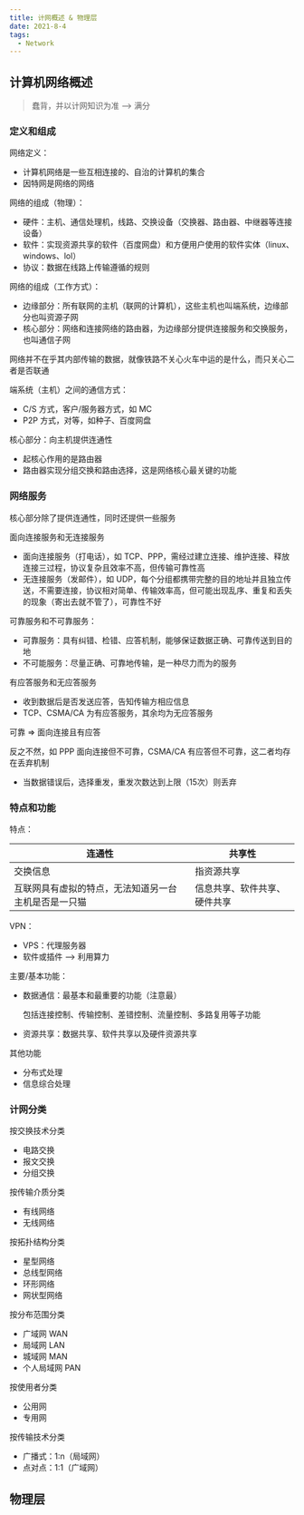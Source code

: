 ```yaml
---
title: 计网概述 & 物理层
date: 2021-8-4
tags:
  - Network
---
```


## 计算机网络概述

> 蠢背，并以计网知识为准 ——> 满分

### 定义和组成

网络定义：

- 计算机网络是一些互相连接的、自治的计算机的集合
- 因特网是网络的网络

网络的组成（物理）：

- 硬件：主机、通信处理机，线路、交换设备（交换器、路由器、中继器等连接设备）
- 软件：实现资源共享的软件（百度网盘）和方便用户使用的软件实体（linux、windows、lol）
- 协议：数据在线路上传输遵循的规则

网络的组成（工作方式）：

- 边缘部分：所有联网的主机（联网的计算机），这些主机也叫端系统，边缘部分也叫资源子网
- 核心部分：网络和连接网络的路由器，为边缘部分提供连接服务和交换服务，也叫通信子网

网络并不在乎其内部传输的数据，就像铁路不关心火车中运的是什么，而只关心二者是否联通

端系统（主机）之间的通信方式：

- C/S 方式，客户/服务器方式，如 MC
- P2P 方式，对等，如种子、百度网盘

核心部分：向主机提供连通性

- 起核心作用的是路由器
- 路由器实现分组交换和路由选择，这是网络核心最关键的功能

### 网络服务

核心部分除了提供连通性，同时还提供一些服务

面向连接服务和无连接服务

- 面向连接服务（打电话），如 TCP、PPP，需经过建立连接、维护连接、释放连接三过程，协议复杂且效率不高，但传输可靠性高
- 无连接服务（发邮件），如 UDP，每个分组都携带完整的目的地址并且独立传送，不需要连接，协议相对简单、传输效率高，但可能出现乱序、重复和丢失的现象（寄出去就不管了），可靠性不好

可靠服务和不可靠服务：

- 可靠服务：具有纠错、检错、应答机制，能够保证数据正确、可靠传送到目的地
- 不可能服务：尽量正确、可靠地传输，是一种尽力而为的服务

有应答服务和无应答服务

- 收到数据后是否发送应答，告知传输方相应信息
- TCP、CSMA/CA 为有应答服务，其余均为无应答服务

可靠 => 面向连接且有应答

反之不然，如 PPP 面向连接但不可靠，CSMA/CA 有应答但不可靠，这二者均存在丢弃机制

- 当数据错误后，选择重发，重发次数达到上限（15次）则丢弃

### 特点和功能

特点：

| 连通性                                               | 共享性                       |
| ---------------------------------------------------- | ---------------------------- |
| 交换信息                                             | 指资源共享                   |
| 互联网具有虚拟的特点，无法知道另一台主机是否是一只猫 | 信息共享、软件共享、硬件共享 |

VPN：

- VPS：代理服务器
- 软件或插件 ——> 利用算力

主要/基本功能：

- 数据通信：最基本和最重要的功能（注意最）

  包括连接控制、传输控制、差错控制、流量控制、多路复用等子功能

- 资源共享：数据共享、软件共享以及硬件资源共享

其他功能

- 分布式处理
- 信息综合处理

### 计网分类

按交换技术分类

- 电路交换
- 报文交换
- 分组交换

按传输介质分类

- 有线网络
- 无线网络

按拓扑结构分类

- 星型网络
- 总线型网络
- 环形网络
- 网状型网络

按分布范围分类

- 广域网 WAN
- 局域网 LAN
- 城域网 MAN
- 个人局域网 PAN

按使用者分类

- 公用网
- 专用网

按传输技术分类

- 广播式：1:n（局域网）
- 点对点：1:1（广域网）

## 物理层

